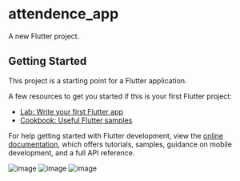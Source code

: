 # attendence_app

A new Flutter project.

## Getting Started

This project is a starting point for a Flutter application.

A few resources to get you started if this is your first Flutter project:

- [Lab: Write your first Flutter app](https://docs.flutter.dev/get-started/codelab)
- [Cookbook: Useful Flutter samples](https://docs.flutter.dev/cookbook)

For help getting started with Flutter development, view the
[online documentation](https://docs.flutter.dev/), which offers tutorials,
samples, guidance on mobile development, and a full API reference.


![image](https://github.com/user-attachments/assets/582ced41-b42b-4966-985a-2caba78fcf66)
![image](https://github.com/user-attachments/assets/f9a77dd7-683f-4bb7-9f83-8725ee77df7e)
![image](https://github.com/user-attachments/assets/d819ebf8-4b93-4260-8826-d73687959481)
